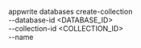 appwrite databases create-collection \
    --database-id <DATABASE_ID> \
    --collection-id <COLLECTION_ID> \
    --name <NAME>
